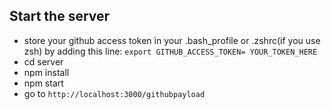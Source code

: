 ## Start the server
* store your github access token in your .bash_profile or .zshrc(if you use zsh) by adding this line: 
`export GITHUB_ACCESS_TOKEN= YOUR_TOKEN_HERE`
* cd server
* npm install
* npm start
* go to `http://localhost:3000/githubpayload`